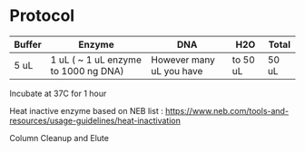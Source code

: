 # Protocol 

| Buffer | Enzyme | DNA | H2O | Total |
| ----- | ----- | ----- | ----- | ----- |
| 5 uL | 1 uL ( ~ 1 uL enzyme to 1000 ng DNA) | However many uL you have | to 50 uL | 50 uL |

Incubate at 37C for 1 hour 

Heat inactive enzyme based on NEB list : https://www.neb.com/tools-and-resources/usage-guidelines/heat-inactivation

Column Cleanup and Elute
